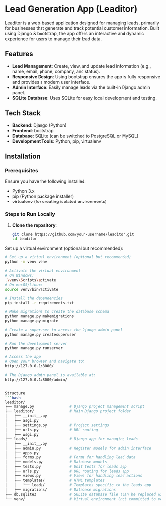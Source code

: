 # Lead Generation App (Leaditor)

Leaditor is a web-based application designed for managing leads, primarily for businesses that generate and track potential customer information. Built using Django & bootstrap, the app offers an interactive and dynamic experience for users to manage their lead data.

## Features

- **Lead Management**: Create, view, and update lead information (e.g., name, email, phone, company, and status).
- **Responsive Design**: Using bootstrap ensures the app is fully responsive and provides a modern user interface.
- **Admin Interface**: Easily manage leads via the built-in Django admin panel.
- **SQLite Database**: Uses SQLite for easy local development and testing.

## Tech Stack

- **Backend**: Django (Python)
- **Frontend**: bootstrap
- **Database**: SQLite (can be switched to PostgreSQL or MySQL)
- **Development Tools**: Python, pip, virtualenv

## Installation

### Prerequisites

Ensure you have the following installed:

- Python 3.x
- pip (Python package installer)
- virtualenv (for creating isolated environments)

### Steps to Run Locally

1. **Clone the repository**:
   ```bash
   git clone https://github.com/your-username/leaditor.git
   cd leaditor
Set up a virtual environment (optional but recommended):

```bash
# Set up a virtual environment (optional but recommended)
python -m venv venv

# Activate the virtual environment
# On Windows:
.\venv\Scripts\activate
# On macOS/Linux:
source venv/bin/activate

# Install the dependencies
pip install -r requirements.txt

# Make migrations to create the database schema
python manage.py makemigrations
python manage.py migrate

# Create a superuser to access the Django admin panel
python manage.py createsuperuser

# Run the development server
python manage.py runserver

# Access the app
# Open your browser and navigate to:
http://127.0.0.1:8000/

# The Django admin panel is available at:
http://127.0.0.1:8000/admin/


Structure
```bash
leeditor/
├── manage.py                # Django project management script
├── leaditor/                # Main Django project folder
│   ├── __init__.py
│   ├── asgi.py
│   ├── settings.py          # Project settings
│   ├── urls.py              # URL routing
│   ├── wsgi.py
├── leads/                   # Django app for managing leads
│   ├── __init__.py
│   ├── admin.py             # Register models for admin interface
│   ├── apps.py
│   ├── forms.py             # Forms for handling lead data
│   ├── models.py            # Database models
│   ├── tests.py             # Unit tests for leads app
│   ├── urls.py              # URL routing for leads app
│   ├── views.py             # Views for handling lead actions
│   ├── templates/           # HTML templates
│   │   └── leads/           # Templates specific to the leads app
│   ├── migrations/          # Database migrations
├── db.sqlite3               # SQLite database file (can be replaced with PostgreSQL or MySQL)
└── venv/                    # Virtual environment (not committed to version control)

